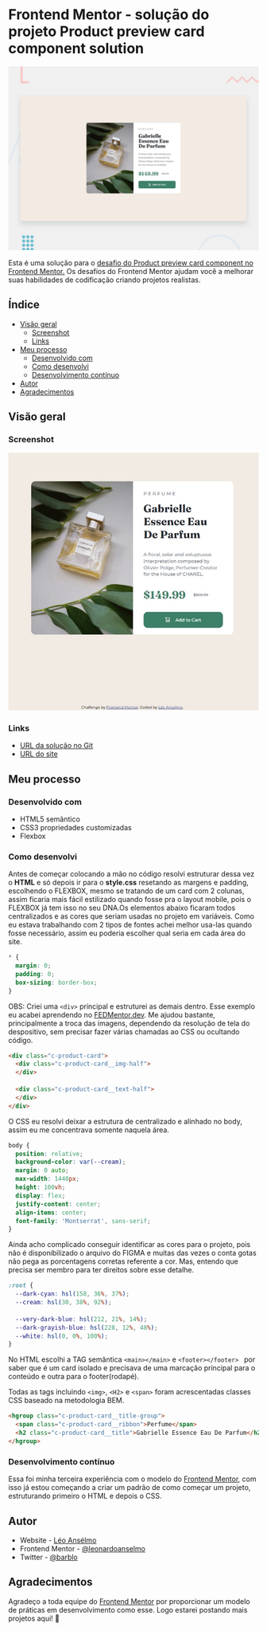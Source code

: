 # Frontend Mentor - solução do projeto Product preview card component solution

![Design preview do projeto Product preview card component](./design/desktop-preview.jpg)

Esta é uma solução para o [desafio do Product preview card component no Frontend Mentor.](https://www.frontendmentor.io/challenges/product-preview-card-component-GO7UmttRfa) Os desafios do Frontend Mentor ajudam você a melhorar suas habilidades de codificação criando projetos realistas.

## Índice

- [Visão geral](#visão-geral)
  - [Screenshot](#screenshot)
  - [Links](#links)
- [Meu processo](#meu-processo)
  - [Desenvolvido com](#desenvolvido-com)
  - [Como desenvolvi](#como-desenvolvi)
  - [Desenvolvimento contínuo](#desenvolvimento-contínuo)  
- [Autor](#autor)
- [Agradecimentos](#agradecimentos)

## Visão geral

### Screenshot

![](./design/screen.jpg)

### Links

- [URL da solução no Git](https://github.com/leonardoanselmo/product-preview-card-component-main)
- [URL do site](https://product-preview-card-component-main-six-flame.vercel.app/)

## Meu processo

### Desenvolvido com

- HTML5 semântico
- CSS3 propriedades customizadas
- Flexbox

### Como desenvolvi

Antes de começar colocando a mão no código resolvi estruturar dessa vez o **HTML** e só depois ir para o **style.css** resetando as margens e padding, escolhendo o FLEXBOX, mesmo se tratando de um card com 2 colunas, assim ficaria mais fácil estilizado quando fosse pra o layout mobile, pois o FLEXBOX já tem isso no seu DNA.Os elementos abaixo ficaram todos centralizados e as cores que seriam usadas no projeto em variáveis. Como eu estava trabalhando com 2 tipos de fontes achei melhor usa-las quando fosse necessário, assim eu poderia escolher qual seria em cada área do site.

```css
* {
  margin: 0;
  padding: 0;
  box-sizing: border-box;  
}
```

OBS: Criei uma ``<div>`` principal e estruturei as demais dentro. Esse exemplo eu acabei aprendendo no [FEDMentor.dev](https://fedmentor.dev/posts/html-plan-product-preview/). Me ajudou bastante, principalmente a troca das imagens, dependendo da resolução de tela do despositivo, sem precisar fazer várias chamadas ao CSS ou ocultando código.
```html
<div class="c-product-card">
  <div class="c-product-card__img-half">        
  </div>

  <div class="c-product-card__text-half">        
  </div>
</div>  
```
O CSS eu resolvi deixar a estrutura de centralizado e alinhado no body, assim eu me concentrava somente naquela área.

```css
body {
  position: relative;
  background-color: var(--cream);
  margin: 0 auto;
  max-width: 1440px;
  height: 100vh;
  display: flex;
  justify-content: center;
  align-items: center;    
  font-family: 'Montserrat', sans-serif;
}
```

Ainda acho complicado conseguir identificar as cores para o projeto, pois não é disponibilizado o arquivo do FIGMA e muitas das vezes o conta gotas não pega as porcentagens corretas referente a cor. Mas, entendo que precisa ser membro para ter direitos sobre esse detalhe.
```css
:root {
  --dark-cyan: hsl(158, 36%, 37%);
  --cream: hsl(30, 38%, 92%);

  --very-dark-blue: hsl(212, 21%, 14%);
  --dark-grayish-blue: hsl(228, 12%, 48%);
  --white: hsl(0, 0%, 100%);
}
```

No HTML escolhi a TAG semântica ``<main></main>`` e ``<footer></footer> `` por saber que é um card isolado e precisava de uma marcação principal para o conteúdo e outra para o footer(rodapé).

Todas as tags incluindo ``<img>``, ``<H2>`` e ``<span>`` foram acrescentadas classes CSS baseado na metodologia BEM.

```html
<hgroup class="c-product-card__title-group">
  <span class="c-product-card__ribbon">Perfume</span>
  <h2 class="c-product-card__title">Gabrielle Essence Eau De Parfum</h2>
</hgroup>   
```

### Desenvolvimento contínuo

Essa foi minha terceira experiência com o modelo do [Frontend Mentor](https://www.frontendmentor.io/challenges/product-preview-card-component-GO7UmttRfa/hub), com isso já estou começando a criar um padrão de como começar um projeto, estruturando primeiro o HTML e depois o CSS. 

## Autor

- Website - [Léo Ansélmo](https://github.com/leonardoanselmo)
- Frontend Mentor - [@leonardoanselmo](https://www.frontendmentor.io/profile/leonardoanselmo)
- Twitter - [@barblo](https://twitter.com/barblo)

## Agradecimentos

Agradeço a toda equipe do [Frontend Mentor](https://www.frontendmentor.io) por proporcionar um modelo de práticas em desenvolvimento como esse. Logo estarei postando mais projetos aqui! 🚀
